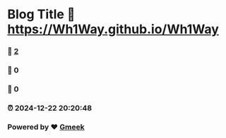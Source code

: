# Blog Title :link: https://Wh1Way.github.io/Wh1Way 
### :page_facing_up: [2](https://Wh1Way.github.io/Wh1Way/tag.html) 
### :speech_balloon: 0 
### :hibiscus: 0 
### :alarm_clock: 2024-12-22 20:20:48 
### Powered by :heart: [Gmeek](https://github.com/Meekdai/Gmeek)
